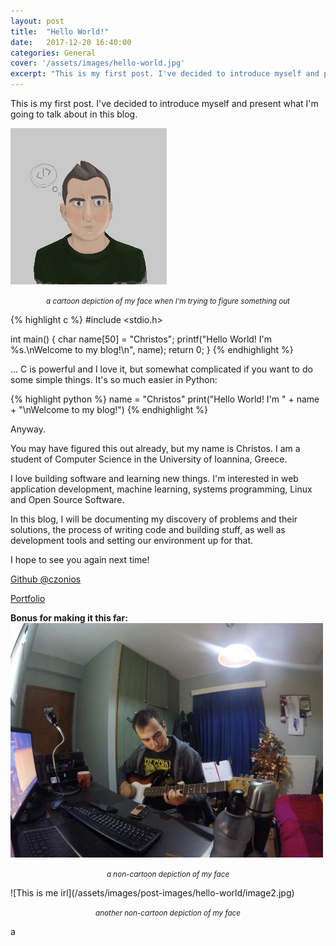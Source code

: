 ```yaml
---
layout: post
title:  "Hello World!"
date:   2017-12-20 16:40:00
categories: General
cover: '/assets/images/hello-world.jpg'
excerpt: "This is my first post. I've decided to introduce myself and present what I'm going to talk about in this blog."
---
```


This is my first post. I've decided to introduce myself and present what I'm going to talk about in this blog.

![This is me](/assets/images/post-images/hello-world/profile.png)
<p style="text-align: center"><small><i>a cartoon depiction of my face when I'm trying to figure something out</i></small></p>


{% highlight c %}
#include <stdio.h>

int main() {
  char name[50] = "Christos";
  printf("Hello World! I'm %s.\nWelcome to my blog!\n", name);
  return 0;
}
{% endhighlight %}

... C is powerful and I love it, but somewhat complicated if you want to do some simple things. It's so much easier in Python:

{% highlight python %}
  name = "Christos"
  print("Hello World! I'm " + name + "\nWelcome to my blog!")
{% endhighlight %}

Anyway.

You may have figured this out already, but my name is Christos. I am a student of Computer Science in the University of Ioannina, Greece.

I love building software and learning new things. I'm interested in web application development, machine learning, systems programming, Linux and Open Source Software.

In this blog, I will be documenting my discovery of problems and their solutions, the process of writing code and building stuff, as well as development tools and setting our environment up for that.

I hope to see you again next time!

[Github @czonios](https://github.com/czonios)

[Portfolio](https://czonios.github.io)

**Bonus for making it this far:**
![This is me playing guitar](/assets/images/post-images/hello-world/image1.jpg)
<p style="text-align: center"><small><i>a non-cartoon depiction of my face</i></small></p>
![This is me irl](/assets/images/post-images/hello-world/image2.jpg)
<p style="text-align: center"><small><i>another non-cartoon depiction of my face</i></small></p>a